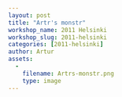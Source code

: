 ```yaml
---
layout: post
title: "Artr's monstr"
workshop_name: 2011 Helsinki
workshop_slug: 2011-helsinki
categories: [2011-helsinki]
author: Artur 
assets:
  -
    filename: Artrs-monstr.png
    type: image
---
```


